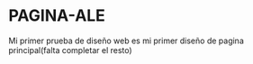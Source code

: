 # PAGINA-ALE
Mi primer prueba de diseño web
es mi primer diseño de pagina principal(falta completar el resto)
